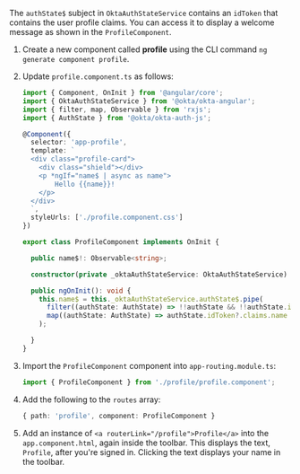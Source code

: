 The `authState$` subject in `OktaAuthStateService` contains an `idToken` that contains the user profile claims. You can access it to display a welcome message as shown in the `ProfileComponent`.

1. Create a new component called **profile** using the CLI command `ng generate component profile`.

2. Update `profile.component.ts` as follows:

   ```ts
   import { Component, OnInit } from '@angular/core';
   import { OktaAuthStateService } from '@okta/okta-angular';
   import { filter, map, Observable } from 'rxjs';
   import { AuthState } from '@okta/okta-auth-js';

   @Component({
     selector: 'app-profile',
     template: `
     <div class="profile-card">
       <div class="shield"></div>
       <p *ngIf="name$ | async as name">
           Hello {{name}}!
       </p>
     </div>
     `,
     styleUrls: ['./profile.component.css']
   })

   export class ProfileComponent implements OnInit {

     public name$!: Observable<string>;

     constructor(private _oktaAuthStateService: OktaAuthStateService) { }

     public ngOnInit(): void {
       this.name$ = this._oktaAuthStateService.authState$.pipe(
         filter((authState: AuthState) => !!authState && !!authState.isAuthenticated),
         map((authState: AuthState) => authState.idToken?.claims.name ?? '')
       );

     }
   }
   ```

3. Import the `ProfileComponent` component into `app-routing.module.ts`:

    ```typescript
    import { ProfileComponent } from './profile/profile.component';
    ```

4. Add the following to the `routes` array:

    ```typescript
    { path: 'profile', component: ProfileComponent }
    ```

5. Add an instance of `<a routerLink="/profile">Profile</a>` into the `app.component.html`, again inside the toolbar. This displays the text, `Profile`, after you're signed in. Clicking the text displays your name in the toolbar.
